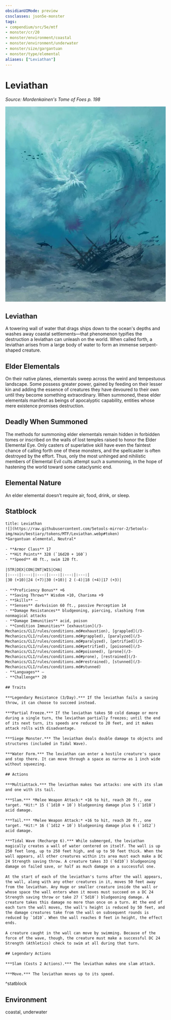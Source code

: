 ```yaml
---
obsidianUIMode: preview
cssclasses: json5e-monster
tags:
- compendium/src/5e/mtf
- monster/cr/20
- monster/environment/coastal
- monster/environment/underwater
- monster/size/gargantuan
- monster/type/elemental
aliases: ["Leviathan"]
---
```

# Leviathan
*Source: Mordenkainen's Tome of Foes p. 198*  

![](https://raw.githubusercontent.com/5etools-mirror-2/5etools-img/main/bestiary/MTF/Leviathan.webp#right)  
## Leviathan

A towering wall of water that drags ships down to the ocean's depths and washes away coastal settlements—that phenomenon typifies the destruction a leviathan can unleash on the world. When called forth, a leviathan arises from a large body of water to form an immense serpent-shaped creature.

## Elder Elementals

On their native planes, elementals sweep across the weird and tempestuous landscape. Some possess greater power, gained by feeding on their lesser kin and adding the essence of creatures they have devoured to their own until they become something extraordinary. When summoned, these elder elementals manifest as beings of apocalyptic capability, entities whose mere existence promises destruction.

## Deadly When Summoned

The methods for summoning elder elementals remain hidden in forbidden tomes or inscribed on the walls of lost temples raised to honor the Elder Elemental Eye. Only casters of superlative skill have even the faintest chance of calling forth one of these monsters, and the spellcaster is often destroyed by the effort. Thus, only the most unhinged and nihilistic members of Elemental Evil cults attempt such a summoning, in the hope of hastening the world toward some cataclysmic end.

## Elemental Nature

An elder elemental doesn't require air, food, drink, or sleep.


## Statblock

```ad-statblock
title: Leviathan
![](https://raw.githubusercontent.com/5etools-mirror-2/5etools-img/main/bestiary/tokens/MTF/Leviathan.webp#token)
*Gargantuan elemental, Neutral*

- **Armor Class** 17 
- **Hit Points** 328 (`16d20 + 160`) 
- **Speed** 40 ft., swim 120 ft.

|STR|DEX|CON|INT|WIS|CHA|
|:---:|:---:|:---:|:---:|:---:|:---:|
|30 (+10)|24 (+7)|30 (+10)| 2 (-4)|18 (+4)|17 (+3)|

- **Proficiency Bonus** +6
- **Saving Throws** Wisdom +10, Charisma +9
- **Skills** ⏤
- **Senses** darkvision 60 ft., passive Perception 14
- **Damage Resistances** bludgeoning, piercing, slashing from nonmagical attacks
- **Damage Immunities** acid, poison
- **Condition Immunities** [exhaustion](/3-Mechanics/CLI/rules/conditions.md#exhaustion), [grappled](/3-Mechanics/CLI/rules/conditions.md#grappled), [paralyzed](/3-Mechanics/CLI/rules/conditions.md#paralyzed), [petrified](/3-Mechanics/CLI/rules/conditions.md#petrified), [poisoned](/3-Mechanics/CLI/rules/conditions.md#poisoned), [prone](/3-Mechanics/CLI/rules/conditions.md#prone), [restrained](/3-Mechanics/CLI/rules/conditions.md#restrained), [stunned](/3-Mechanics/CLI/rules/conditions.md#stunned)
- **Languages** —
- **Challenge** 20

## Traits

***Legendary Resistance (3/Day).*** If the leviathan fails a saving throw, it can choose to succeed instead.

***Partial Freeze.*** If the leviathan takes 50 cold damage or more during a single turn, the leviathan partially freezes; until the end of its next turn, its speeds are reduced to 20 feet, and it makes attack rolls with disadvantage.

***Siege Monster.*** The leviathan deals double damage to objects and structures (included in Tidal Wave).

***Water Form.*** The leviathan can enter a hostile creature's space and stop there. It can move through a space as narrow as 1 inch wide without squeezing.

## Actions

***Multiattack.*** The leviathan makes two attacks: one with its slam and one with its tail.

***Slam.*** *Melee Weapon Attack:* +16 to hit, reach 20 ft., one target. *Hit:* 15 (`1d10 + 10`) bludgeoning damage plus 5 (`1d10`) acid damage.

***Tail.*** *Melee Weapon Attack:* +16 to hit, reach 20 ft., one target. *Hit:* 16 (`1d12 + 10`) bludgeoning damage plus 6 (`1d12`) acid damage.

***Tidal Wave (Recharge 6).*** While submerged, the leviathan magically creates a wall of water centered on itself. The wall is up 250 feet long, up to 250 feet high, and up to 50 feet thick. When the wall appears, all other creatures within its area must each make a DC 24 Strength saving throw. A creature takes 33 (`6d10`) bludgeoning damage on failed save, or half as much damage on a successful one.

At the start of each of the leviathan's turns after the wall appears, the wall, along with any other creatures in it, moves 50 feet away from the leviathan. Any Huge or smaller creature inside the wall or whose space the wall enters when it moves must succeed on a DC 24 Strength saving throw or take 27 (`5d10`) bludgeoning damage. A creature takes this damage no more than once on a turn. At the end of each turn the wall moves, the wall's height is reduced by 50 feet, and the damage creatures take from the wall on subsequent rounds is reduced by `1d10`. When the wall reaches 0 feet in height, the effect ends.

A creature caught in the wall can move by swimming. Because of the force of the wave, though, the creature must make a successful DC 24 Strength (Athletics) check to swim at all during that turn.

## Legendary Actions

***Slam (Costs 2 Actions).*** The leviathan makes one slam attack.

***Move.*** The leviathan moves up to its speed.
```
^statblock

## Environment

coastal, underwater